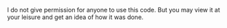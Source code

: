 I do not give permission for anyone to use this code. But you may view it at your leisure and get an idea of how it was done.